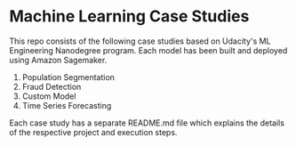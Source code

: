 # Machine Learning Case Studies

This repo consists of the following case studies based on Udacity's ML Engineering Nanodegree program. Each model has been built and deployed using Amazon Sagemaker.
1. Population Segmentation
2. Fraud Detection
3. Custom Model
4. Time Series Forecasting

Each case study has a separate README.md file which explains the details of the respective project and execution steps.
